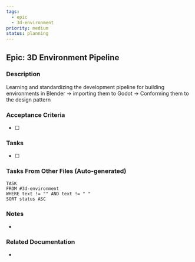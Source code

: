 ```yaml
---
tags:
  - epic
  - 3d-environment
priority: medium
status: planning
---
```

## Epic: 3D Environment Pipeline

### Description
Learning and standardizing the development pipeline for building environments in Blender -> importing them to Godot -> Conforming them to the design pattern

### Acceptance Criteria
- [ ] 

### Tasks
- [ ] 

### Tasks From Other Files (Auto-generated)
```dataview
TASK 
FROM #3d-environment  
WHERE text != "" AND text != " " 
SORT status ASC
```

### Notes
- 

### Related Documentation
- 
